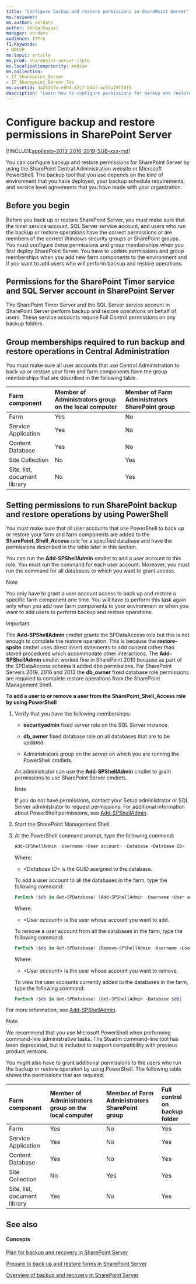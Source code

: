 ```yaml
---
title: "Configure backup and restore permissions in SharePoint Server"
ms.reviewer: 
ms.author: serdars
author: SerdarSoysal
manager: serdars
audience: ITPro
f1.keywords:
- NOCSH
ms.topic: article
ms.prod: sharepoint-server-itpro
ms.localizationpriority: medium
ms.collection:
- IT_Sharepoint_Server
- IT_Sharepoint_Server_Top
ms.assetid: 3a25437a-e994-42c7-b4df-ac9fa29f38f5
description: "Learn how to configure permissions for backup and restore operations in SharePoint Server."
---
```


# Configure backup and restore permissions in SharePoint Server

[!INCLUDE[appliesto-2013-2016-2019-SUB-xxx-md](../includes/appliesto-2013-2016-2019-SUB-xxx-md.md)] 
  
You can configure backup and restore permissions for SharePoint Server by using the SharePoint Central Administration website or Microsoft PowerShell. The backup tool that you use depends on the kind of environment that you have deployed, your backup schedule requirements, and service level agreements that you have made with your organization.
  
    
## Before you begin
<a name="begin"> </a>

Before you back up or restore SharePoint Server, you must make sure that the timer service account, SQL Server service account, and users who run the backup or restore operations have the correct permissions or are members of the correct Windows security groups or SharePoint groups. You must configure these permissions and group memberships when you first deploy SharePoint Server. You have to update permissions and group memberships when you add new farm components to the environment and if you want to add users who will perform backup and restore operations.
  
## Permissions for the SharePoint Timer service and SQL Server account in SharePoint Server
<a name="proc1"> </a>

The SharePoint Timer Server and the SQL Server service account in SharePoint Server perform backup and restore operations on behalf of users. These service accounts require Full Control permissions on any backup folders.
  
## Group memberships required to run backup and restore operations in Central Administration
<a name="proc2"> </a>

You must make sure all user accounts that use Central Administration to back up or restore your farm and farm components have the group memberships that are described in the following table.
  
|**Farm component**|**Member of Administrators group on the local computer**|**Member of Farm Administrators SharePoint group**|
|:-----|:-----|:-----|
|Farm  <br/> |Yes  <br/> |No  <br/> |
|Service Application  <br/> |Yes  <br/> |No  <br/> |
|Content Database  <br/> |Yes  <br/> |No  <br/> |
|Site Collection  <br/> |No  <br/> |Yes  <br/> |
|Site, list, document library  <br/> |No  <br/> |Yes  <br/> |
   
## Setting permissions to run SharePoint backup and restore operations by using PowerShell
<a name="proc3"> </a>

You must make sure that all user accounts that use PowerShell to back up or restore your farm and farm components are added to the **SharePoint_Shell_Access** role for a specified database and have the permissions described in the table later in this section. 
  
You can run the **Add-SPShellAdmin** cmdlet to add a user account to this role. You must run the command for each user account. Moreover, you must run the command for all databases to which you want to grant access. 
  
> [!NOTE]
> You only have to grant a user account access to back up and restore a specific farm component one time. You will have to perform this task again only when you add new farm components to your environment or when you want to add users to perform backup and restore operations. 
  
> [!IMPORTANT]
> The **Add-SPShellAdmin** cmdlet grants the SPDataAccess role but this is not enough to complete the restore operation. This is because the **restore-spsite** cmdlet uses direct insert statements to add content rather than stored procedures which accommodate other interactions. The **Add-SPShellAdmin** cmdlet worked fine in SharePoint 2010 because as part of the SPDataAccess schema it added dbo permissions. For SharePoint Servers 2019, 2016 and 2013 the **db_owner** fixed database role permissions are required to complete restore operations from the SharePoint Management Shell. 
  
 **To add a user to or remove a user from the SharePoint_Shell_Access role by using PowerShell**
  
1. Verify that you have the following memberships:
    
   - **securityadmin** fixed server role on the SQL Server instance. 
    
   - **db_owner** fixed database role on all databases that are to be updated. 
    
   - Administrators group on the server on which you are running the PowerShell cmdlets.
    
    An administrator can use the **Add-SPShellAdmin** cmdlet to grant permissions to use SharePoint Server cmdlets. 
    
    > [!NOTE]
    > If you do not have permissions, contact your Setup administrator or SQL Server administrator to request permissions. For additional information about PowerShell permissions, see [Add-SPShellAdmin](/powershell/module/sharepoint-server/Add-SPShellAdmin?view=sharepoint-ps&preserve-view=true). 
  
2. Start the SharePoint Management Shell.
    
3. At the PowerShell command prompt, type the following command:
    
   ```powershell
   Add-SPShellAdmin -Username <User account> -Database <Database ID>
   ```

    Where:
    
   -  _\<Database ID\>_ is the GUID assigned to the database. 
    
    To add a user account to all the databases in the farm, type the following command:
    
   ```powershell
   ForEach ($db in Get-SPDatabase) {Add-SPShellAdmin -Username <User account> -Database $db}
   ```

    Where:
    
   -  _\<User account\>_ is the user whose account you want to add. 
    
    To remove a user account from all the databases in the farm, type the following command:
    
   ```powershell
   ForEach ($db in Get-SPDatabase) {Remove-SPShellAdmin -Username <User account> -Database $db}
   ```

    Where:
    
   -  _\<User account\>_ is the user whose account you want to remove. 
    
    To view the user accounts currently added to the databases in the farm, type the following command:
    
   ```powershell
   ForEach ($db in Get-SPDatabase) {Get-SPShellAdmin -Database $db}
   ```

For more information, see [Add-SPShellAdmin](/powershell/module/sharepoint-server/Add-SPShellAdmin?view=sharepoint-ps&preserve-view=true).
  
> [!NOTE]
> We recommend that you use Microsoft PowerShell when performing command-line administrative tasks. The Stsadm command-line tool has been deprecated, but is included to support compatibility with previous product versions. 
  
You might also have to grant additional permissions to the users who run the backup or restore operation by using PowerShell. The following table shows the permissions that are required.
  
|**Farm component**|**Member of Administrators group on the local computer**|**Member of Farm Administrators SharePoint group**|**Full control on backup folder**|
|:-----|:-----|:-----|:-----|
|Farm  <br/> |Yes  <br/> |No  <br/> |Yes  <br/> |
|Service Application  <br/> |Yes  <br/> |No  <br/> |Yes  <br/> |
|Content Database  <br/> |Yes  <br/> |No  <br/> |Yes  <br/> |
|Site Collection  <br/> |No  <br/> |Yes  <br/> |Yes  <br/> |
|Site, list, document library  <br/> |Yes  <br/> |No  <br/> |Yes  <br/> |
   
## See also
<a name="proc3"> </a>

#### Concepts

[Plan for backup and recovery in SharePoint Server](backup-and-recovery-planning.md)
  
[Prepare to back up and restore farms in SharePoint Server](prepare-to-back-up-and-restore.md)
  
[Overview of backup and recovery in SharePoint Server](backup-and-recovery-overview.md)

